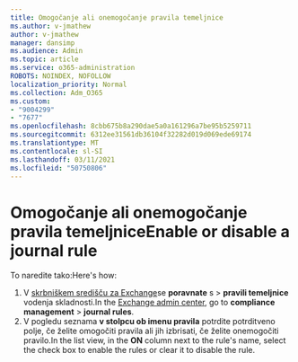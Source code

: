 ```yaml
---
title: Omogočanje ali onemogočanje pravila temeljnice
ms.author: v-jmathew
author: v-jmathew
manager: dansimp
ms.audience: Admin
ms.topic: article
ms.service: o365-administration
ROBOTS: NOINDEX, NOFOLLOW
localization_priority: Normal
ms.collection: Adm_O365
ms.custom:
- "9004299"
- "7677"
ms.openlocfilehash: 8cbb675b8a290dae5a0a161296a7be95b5259711
ms.sourcegitcommit: 6312ee31561db36104f32282d019d069ede69174
ms.translationtype: MT
ms.contentlocale: sl-SI
ms.lasthandoff: 03/11/2021
ms.locfileid: "50750806"
---
```

# <a name="enable-or-disable-a-journal-rule"></a><span data-ttu-id="f32ef-102">Omogočanje ali onemogočanje pravila temeljnice</span><span class="sxs-lookup"><span data-stu-id="f32ef-102">Enable or disable a journal rule</span></span>

<span data-ttu-id="f32ef-103">To naredite tako:</span><span class="sxs-lookup"><span data-stu-id="f32ef-103">Here's how:</span></span>

1. <span data-ttu-id="f32ef-104">V [skrbniškem središču za Exchange](https://go.microsoft.com/fwlink/p/?linkid=2059104)se **poravnate** s  >  **pravili temeljnice** vodenja skladnosti.</span><span class="sxs-lookup"><span data-stu-id="f32ef-104">In the [Exchange admin center](https://go.microsoft.com/fwlink/p/?linkid=2059104), go to **compliance management** > **journal rules**.</span></span>
2. <span data-ttu-id="f32ef-105">V pogledu seznama **v stolpcu ob imenu pravila** potrdite potrditveno polje, če želite omogočiti pravila ali jih izbrisati, če želite onemogočiti pravilo.</span><span class="sxs-lookup"><span data-stu-id="f32ef-105">In the list view, in the **ON** column next to the rule's name, select the check box to enable the rules or clear it to disable the rule.</span></span>
